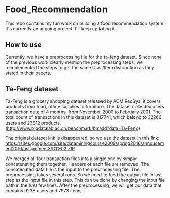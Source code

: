 # Food_Recommendation
This repo contains my fun work on building a food recommendation system. It's currently an ongoing project. I'll keep updating it.

## How to use
Currently, we have a preprocessing file for the ta-feng dataset. Since none of the previous work clearly mention the preprocessing steps, we reimplemented the steps to get the same User/Item distribution as they stated in their papers.

## Ta-Feng dataset
Ta-Feng is a grocery shopping dataset released by ACM RecSys, it covers products from food, office supplies to furniture. 
The dataset collected users transaction data of 4 months, from November 2000 to February 2001. The total count of transactions in this dataset is 817741, which belong to 32266 users and 23812 products. (http://www.bigdatalab.ac.cn/benchmark/bm/dd?data=Ta-Feng)

The original dataset link is disappeared, so we use the dataset in this link: https://sites.google.com/site/dataminingcourse2009/spring2016/annoucement2016/assignment3/D11-02.ZIP

We merged all four transaction files into a single one by simply concatenating them together. Headers of each file are removed. The concatenated data file is the input to the preprocessing file. The preprocessing takes several runs. So we need to feed the output file in last step as the input file in this step. This can be done by changing the input file path in the first few lines. After the preprocessing, we will get our data that contains 9238 users and 7973 items.
